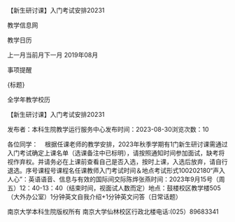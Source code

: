 






【新生研讨课】入门考试安排20231





























教学信息网







































教学日历



上一月当前月下一月
2019年08月





事项提醒


{标题}


全学年教学校历
























【新生研讨课】入门考试安排20231

发布者：本科生院教学运行服务中心发布时间：2023-08-30浏览次数：10

各位同学：    根据任课老师的教学安排，2023年秋季学期有1门新生研讨课需通过入门考试确定上课名单（选课备注中已标明），请按照通知时间参加面试，缺考将视作弃权。并请务必在上课前查看自己是否入选，按时上课，入选后放弃，请自行退选。序号课程号课程名任课教师入门考试时间＆地点考试形式100202180“声入人心”：英语语音、信息与有效的国际间交际陈烨张燕时间：2023年9月15号（周五）12：40-13：40（结束时间，视面试人数而定）地点：鼓楼校区教学楼505（大外办公室）1分钟英文自我介绍+1分钟英文问答（日常话题）

















南京大学本科生院版权所有
南京大学仙林校区行政北楼电话:(025）89683341






















